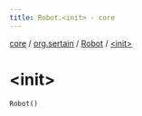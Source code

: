 ```yaml
---
title: Robot.<init> - core
---
```


[core](../../index.md) / [org.sertain](../index.md) / [Robot](index.md) / [&lt;init&gt;](.)

# &lt;init&gt;

`Robot()`